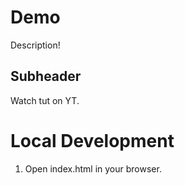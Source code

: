 # Demo
Description!


## Subheader

Watch tut on YT.


# Local Development

1. Open index.html in your browser.
